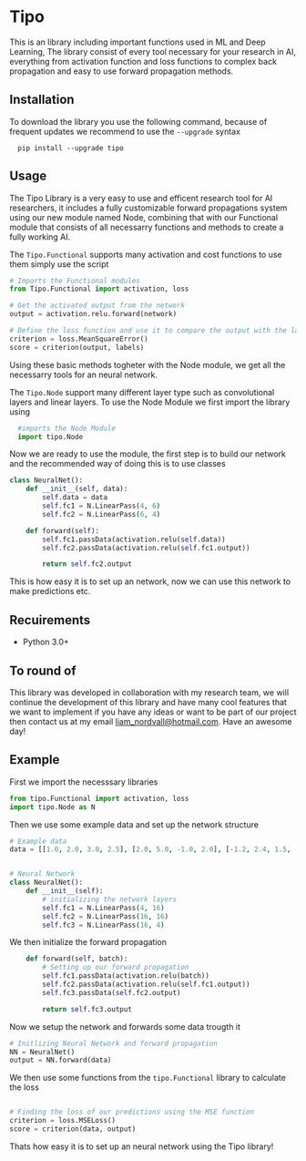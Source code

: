 # Tipo

This is an library including important functions used in ML and Deep Learning,
The library consist of every tool necessary for your research in AI,
everything from activation function and loss functions to complex
back propagation and easy to use forward propagation methods.


## Installation
To download the library you use the following command, because of frequent updates we recommend to use the     ```--upgrade``` syntax
```
  pip install --upgrade tipo
```

## Usage
The Tipo Library is a very easy to use and efficent research tool for AI researchers, it includes a fully customizable forward propagations system using our new module named Node, combining that with our Functional module that consists of all necessarry functions and methods to create a fully working AI. 

The ```Tipo.Functional``` supports many activation and cost functions to use them simply use the script
```python
# Imports the Functional modules
from Tipo.Functional import activation, loss

# Get the activated output from the network
output = activation.relu.forward(network)

# Define the loss function and use it to compare the output with the label
criterion = loss.MeanSquareError()
score = criterion(output, labels)
```

Using these basic methods togheter with the Node module, we get all the necessarry tools for an neural network.

The ```Tipo.Node``` support many different layer type such as convolutional layers and linear layers. To use the Node Module we first import the library using 

```python
  #imports the Node Module
  import tipo.Node
```
Now we are ready to use the module, the first step is to build our network and the recommended way of doing this is to use classes
```python
class NeuralNet():
    def __init__(self, data):
        self.data = data
        self.fc1 = N.LinearPass(4, 6)
        self.fc2 = N.LinearPass(6, 4)

    def forward(self):
        self.fc1.passData(activation.relu(self.data))
        self.fc2.passData(activation.relu(self.fc1.output))

        return self.fc2.output
```
This is how easy it is to set up an network, now we can use this network to make predictions etc.


## Recuirements
- Python 3.0+


## To round of
This library was developed in collaboration with my research team, we will continue the development of this library and have many cool features that we want to implement if you have any ideas or want to be part of our project then contact us at my email liam_nordvall@hotmail.com. Have an awesome day!


## Example
First we import the necesssary libraries
```Python 
from tipo.Functional import activation, loss
import tipo.Node as N
```
Then we use some example data and set up the network structure
```Python
# Example data
data = [[1.0, 2.0, 3.0, 2.5], [2.0, 5.0, -1.0, 2.0], [-1.2, 2.4, 1.5, -2.0]]


# Neural Network
class NeuralNet():
    def __init__(self):
        # initializing the network layers
        self.fc1 = N.LinearPass(4, 16)
        self.fc2 = N.LinearPass(16, 16)
        self.fc3 = N.LinearPass(16, 4)
```
We then initialize the forward propagation
```Python
    def forward(self, batch):
        # Setting up our forward propagation
        self.fc1.passData(activation.relu(batch))
        self.fc2.passData(activation.relu(self.fc1.output))
        self.fc3.passData(self.fc2.output)

        return self.fc3.output

``` 
Now we setup the network and forwards some data trougth it 
```python
# Initlizing Neural Network and forward propagation
NN = NeuralNet()
output = NN.forward(data)
```
We then use some functions from the ```tipo.Functional``` library to calculate the loss
```python

# Finding the loss of our predictions using the MSE function
criterion = loss.MSELoss()
score = criterion(data, output)

```
Thats how easy it is to set up an neural network using the Tipo library!









  
